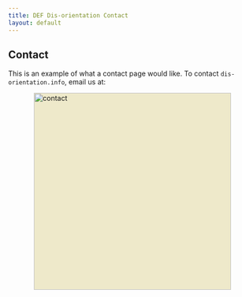 ```yaml
---
title: DEF Dis-orientation Contact
layout: default
---
```


## Contact

This is an example of what a contact page would like. To contact `dis-orientation.info`, email us at:

<img src="http://dis-orientation.github.io/images/contact.gif" width="400" alt="contact" style="display: block;margin-left: auto;margin-right: auto;background-color:#EEE9CA" /> 
